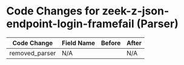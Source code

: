 # Code Changes for zeek-z-json-endpoint-login-framefail (Parser)

| Code Change | Field Name | Before | After |
|-------------|------------|--------|-------|
| removed_parser | N/A |  | N/A |